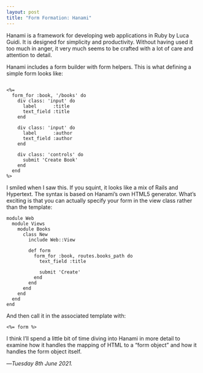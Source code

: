 ```yaml
---
layout: post
title: "Form Formation: Hanami"
---
```


Hanami is a framework for developing web applications in Ruby by Luca Guidi. It is designed for simplicity and productivity. Without having used it too much in anger, it very much seems to be crafted with a lot of care and attention to detail.

Hanami includes a form builder with form helpers. This is what defining a simple form looks like:

```

<%=
  form_for :book, '/books' do
    div class: 'input' do
      label      :title
      text_field :title
    end

    div class: 'input' do
      label      :author
      text_field :author
    end

    div class: 'controls' do
      submit 'Create Book'
    end
  end
%>
```

I smiled when I saw this. If you squint, it looks like a mix of Rails and Hypertext. The syntax is based on Hanami’s own HTML5 generator. What’s exciting is that you can actually specify your form in the view class rather than the template:

```
module Web
  module Views
    module Books
      class New
        include Web::View

        def form
          form_for :book, routes.books_path do
            text_field :title

            submit 'Create'
          end
        end
      end
    end
  end
end
```

And then call it in the associated template with:

```
<%= form %>
```

I think I’ll spend a little bit of time diving into Hanami in more detail to examine how it handles the mapping of HTML to a “form object” and how it handles the form object itself.

—*Tuesday 8th June 2021.*

